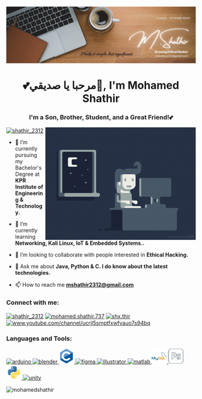 ![MasterHead](https://github.com/MohamedShathir/MohamedShathir/blob/main/Banner.png)
<h1 align="center">💕مرحبا يا صديقي👋, I'm Mohamed Shathir</h1>
<h3 align="center">I'm a Son, Brother, Student, and a Great Friend!💕</h3>
<img align="right" alt="Coding" width="400" src="TypingGif.gif">

<p align="left"> <a href="https://twitter.com/shathir_2312" target="blank"><img src="https://img.shields.io/twitter/follow/shathir_2312?logo=twitter&style=for-the-badge" alt="shathir_2312" /></a> </p>

- 🔭 I’m currently pursuing my Bachelor's Degree at **KPR Institute of Engineering & Technology.**

- 🌱 I’m currently learning **Networking, Kali Linux, IoT & Embedded Systems..**

- 👯 I’m looking to collaborate with people interested in **Ethical Hacking.**

- 💬 Ask me about **Java, Python & C. I do know about the latest technologies.**

- 📫 How to reach me **mshathir2312@gmail.com**

<h3 align="left">Connect with me:</h3>
<p align="left">
<a href="https://twitter.com/shathir_2312" target="blank"><img align="center" src="https://raw.githubusercontent.com/rahuldkjain/github-profile-readme-generator/master/src/images/icons/Social/twitter.svg" alt="shathir_2312" height="30" width="40" /></a>
<a href="https://fb.com/mohamed.shathir.737" target="blank"><img align="center" src="https://raw.githubusercontent.com/rahuldkjain/github-profile-readme-generator/master/src/images/icons/Social/facebook.svg" alt="mohamed.shathir.737" height="30" width="40" /></a>
<a href="https://instagram.com/shx.thir" target="blank"><img align="center" src="https://raw.githubusercontent.com/rahuldkjain/github-profile-readme-generator/master/src/images/icons/Social/instagram.svg" alt="shx.thir" height="30" width="40" /></a>
<a href="https://www.youtube.com/channel/UCrjL5sMPTFxWFVAUo7S94BQ" target="blank"><img align="center" src="https://raw.githubusercontent.com/rahuldkjain/github-profile-readme-generator/master/src/images/icons/Social/youtube.svg" alt="www.youtube.com/channel/ucrjl5smptfxwfvauo7s94bq" height="30" width="40" /></a>
</p>

<h3 align="left">Languages and Tools:</h3>
<p align="left"> <a href="https://www.arduino.cc/" target="_blank" rel="noreferrer"> <img src="https://cdn.worldvectorlogo.com/logos/arduino-1.svg" alt="arduino" width="40" height="40"/> </a> <a href="https://www.blender.org/" target="_blank" rel="noreferrer"> <img src="https://download.blender.org/branding/community/blender_community_badge_white.svg" alt="blender" width="40" height="40"/> </a> <a href="https://www.cprogramming.com/" target="_blank" rel="noreferrer"> <img src="https://raw.githubusercontent.com/devicons/devicon/master/icons/c/c-original.svg" alt="c" width="40" height="40"/> </a> <a href="https://www.figma.com/" target="_blank" rel="noreferrer"> <img src="https://www.vectorlogo.zone/logos/figma/figma-icon.svg" alt="figma" width="40" height="40"/> </a> <a href="https://www.adobe.com/in/products/illustrator.html" target="_blank" rel="noreferrer"> <img src="https://www.vectorlogo.zone/logos/adobe_illustrator/adobe_illustrator-icon.svg" alt="illustrator" width="40" height="40"/> </a> <a href="https://www.mathworks.com/" target="_blank" rel="noreferrer"> <img src="https://upload.wikimedia.org/wikipedia/commons/2/21/Matlab_Logo.png" alt="matlab" width="40" height="40"/> </a> <a href="https://www.mysql.com/" target="_blank" rel="noreferrer"> <img src="https://raw.githubusercontent.com/devicons/devicon/master/icons/mysql/mysql-original-wordmark.svg" alt="mysql" width="40" height="40"/> </a> <a href="https://www.photoshop.com/en" target="_blank" rel="noreferrer"> <img src="https://raw.githubusercontent.com/devicons/devicon/master/icons/photoshop/photoshop-line.svg" alt="photoshop" width="40" height="40"/> </a> <a href="https://www.python.org" target="_blank" rel="noreferrer"> <img src="https://raw.githubusercontent.com/devicons/devicon/master/icons/python/python-original.svg" alt="python" width="40" height="40"/> </a> <a href="https://unity.com/" target="_blank" rel="noreferrer"> <img src="https://www.vectorlogo.zone/logos/unity3d/unity3d-icon.svg" alt="unity" width="40" height="40"/> </a> </p>

<p><img align="center" src="https://github-readme-streak-stats.herokuapp.com/?user=mohamedshathir&" alt="mohamedshathir" /></p>
